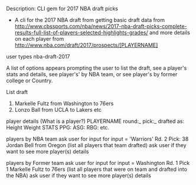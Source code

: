 Description: CLI gem for 2017 NBA draft picks

-  A cli for the 2017 NBA draft from getting basic draft data from http://www.cbssports.com/nba/news/2017-nba-draft-picks-complete-results-full-list-of-players-selected-highlights-grades/ and more details on each player from http://www.nba.com/draft/2017/prospects/[PLAYERNAME]

user types nba-draft-2017

A list of options appears prompting the user to list the draft, see a player's stats and details, see player's' by NBA team, or see player's by former college or Country.

List draft
1. Markelle Fultz from Washington to 76ers
2. Lonzo Ball from UCLA to Lakers
etc

player details (What is a player?)
PLAYERNAME
  round:_ pick:_
  drafted as:
  Height
  Weight
  STATS
   PPG:
   ASG:
   RBG:
   etc.

players by NBA team
ask user for input
for input = 'Warriors'
Rd. 2 Pick: 38 Jordan Bell from Oregon
(list all players that team drafted)
ask user if they want to see more player(s) details

players by Former team
ask user for input
for input = Washington
Rd. 1 Pick 1 Markelle Fultz to 76ers
(list all players that were on team and drafted into the NBA)
ask user if they want to see more player(s) details
